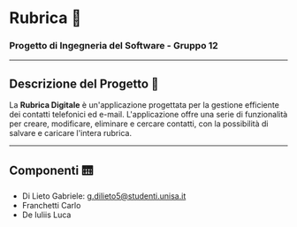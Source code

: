 # Rubrica :iphone:
### Progetto di Ingegneria del Software - Gruppo 12
---
## Descrizione del Progetto :flashlight:
La **Rubrica Digitale** è un'applicazione progettata per la gestione efficiente dei contatti telefonici ed e-mail. 
L'applicazione offre una serie di funzionalità per creare, modificare, eliminare e cercare contatti, con la possibilità di salvare e caricare l'intera rubrica.

---
## Componenti :elevator:
- Di Lieto Gabriele: [g.dilieto5@studenti.unisa.it](mailto:g.dilieto5@studenti.unisa.it)
- Franchetti Carlo
- De Iuliis Luca 


